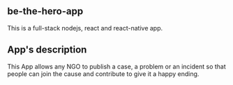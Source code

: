 ## be-the-hero-app

This is a full-stack nodejs, react and react-native app.

## App's description

This App allows any NGO to publish a case, a problem or an incident so that people can join the cause and contribute to give it a happy ending.